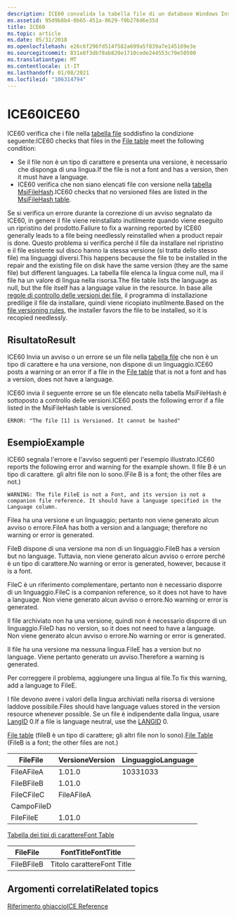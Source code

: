 ```yaml
---
description: ICE60 convalida la tabella file di un database Windows Installer.
ms.assetid: 95d9b8b4-0b65-451a-8629-f0b276d6e35d
title: ICE60
ms.topic: article
ms.date: 05/31/2018
ms.openlocfilehash: e26c6f296fd514f582a699a5f839a7e145169e3e
ms.sourcegitcommit: 831e8f3db78ab820e1710cede244553c70e50500
ms.translationtype: MT
ms.contentlocale: it-IT
ms.lasthandoff: 01/08/2021
ms.locfileid: "106314794"
---
```

# <a name="ice60"></a><span data-ttu-id="ee276-103">ICE60</span><span class="sxs-lookup"><span data-stu-id="ee276-103">ICE60</span></span>

<span data-ttu-id="ee276-104">ICE60 verifica che i file nella [tabella file](file-table.md) soddisfino la condizione seguente:</span><span class="sxs-lookup"><span data-stu-id="ee276-104">ICE60 checks that files in the [File table](file-table.md) meet the following condition:</span></span>

-   <span data-ttu-id="ee276-105">Se il file non è un tipo di carattere e presenta una versione, è necessario che disponga di una lingua.</span><span class="sxs-lookup"><span data-stu-id="ee276-105">If the file is not a font and has a version, then it must have a language.</span></span>
-   <span data-ttu-id="ee276-106">ICE60 verifica che non siano elencati file con versione nella [tabella MsiFileHash](msifilehash-table.md).</span><span class="sxs-lookup"><span data-stu-id="ee276-106">ICE60 checks that no versioned files are listed in the [MsiFileHash table](msifilehash-table.md).</span></span>

<span data-ttu-id="ee276-107">Se si verifica un errore durante la correzione di un avviso segnalato da ICE60, in genere il file viene reinstallato inutilmente quando viene eseguito un ripristino del prodotto.</span><span class="sxs-lookup"><span data-stu-id="ee276-107">Failure to fix a warning reported by ICE60 generally leads to a file being needlessly reinstalled when a product repair is done.</span></span> <span data-ttu-id="ee276-108">Questo problema si verifica perché il file da installare nel ripristino e il file esistente sul disco hanno la stessa versione (si tratta dello stesso file) ma linguaggi diversi.</span><span class="sxs-lookup"><span data-stu-id="ee276-108">This happens because the file to be installed in the repair and the existing file on disk have the same version (they are the same file) but different languages.</span></span> <span data-ttu-id="ee276-109">La tabella file elenca la lingua come null, ma il file ha un valore di lingua nella risorsa.</span><span class="sxs-lookup"><span data-stu-id="ee276-109">The file table lists the language as null, but the file itself has a language value in the resource.</span></span> <span data-ttu-id="ee276-110">In base alle [regole di controllo delle versioni dei file](file-versioning-rules.md), il programma di installazione predilige il file da installare, quindi viene ricopiato inutilmente.</span><span class="sxs-lookup"><span data-stu-id="ee276-110">Based on the [file versioning rules](file-versioning-rules.md), the installer favors the file to be installed, so it is recopied needlessly.</span></span>

## <a name="result"></a><span data-ttu-id="ee276-111">Risultato</span><span class="sxs-lookup"><span data-stu-id="ee276-111">Result</span></span>

<span data-ttu-id="ee276-112">ICE60 Invia un avviso o un errore se un file nella [tabella file](file-table.md) che non è un tipo di carattere e ha una versione, non dispone di un linguaggio.</span><span class="sxs-lookup"><span data-stu-id="ee276-112">ICE60 posts a warning or an error if a file in the [File table](file-table.md) that is not a font and has a version, does not have a language.</span></span>

<span data-ttu-id="ee276-113">ICE60 invia il seguente errore se un file elencato nella tabella MsiFileHash è sottoposto a controllo delle versioni.</span><span class="sxs-lookup"><span data-stu-id="ee276-113">ICE60 posts the following error if a file listed in the MsiFileHash table is versioned.</span></span>

``` syntax
ERROR: "The file [1] is Versioned. It cannot be hashed"
```

## <a name="example"></a><span data-ttu-id="ee276-114">Esempio</span><span class="sxs-lookup"><span data-stu-id="ee276-114">Example</span></span>

<span data-ttu-id="ee276-115">ICE60 segnala l'errore e l'avviso seguenti per l'esempio illustrato.</span><span class="sxs-lookup"><span data-stu-id="ee276-115">ICE60 reports the following error and warning for the example shown.</span></span> <span data-ttu-id="ee276-116">Il file B è un tipo di carattere. gli altri file non lo sono.</span><span class="sxs-lookup"><span data-stu-id="ee276-116">(File B is a font; the other files are not.)</span></span>

``` syntax
WARNING: The file FileE is not a Font, and its version is not a companion file reference. It should have a language specified in the Language column.
```

<span data-ttu-id="ee276-117">Filea ha una versione e un linguaggio; pertanto non viene generato alcun avviso o errore.</span><span class="sxs-lookup"><span data-stu-id="ee276-117">FileA has both a version and a language; therefore no warning or error is generated.</span></span>

<span data-ttu-id="ee276-118">FileB dispone di una versione ma non di un linguaggio.</span><span class="sxs-lookup"><span data-stu-id="ee276-118">FileB has a version but no language.</span></span> <span data-ttu-id="ee276-119">Tuttavia, non viene generato alcun avviso o errore perché è un tipo di carattere.</span><span class="sxs-lookup"><span data-stu-id="ee276-119">No warning or error is generated, however, because it is a font.</span></span>

<span data-ttu-id="ee276-120">FileC è un riferimento complementare, pertanto non è necessario disporre di un linguaggio.</span><span class="sxs-lookup"><span data-stu-id="ee276-120">FileC is a companion reference, so it does not have to have a language.</span></span> <span data-ttu-id="ee276-121">Non viene generato alcun avviso o errore.</span><span class="sxs-lookup"><span data-stu-id="ee276-121">No warning or error is generated.</span></span>

<span data-ttu-id="ee276-122">Il file archiviato non ha una versione, quindi non è necessario disporre di un linguaggio.</span><span class="sxs-lookup"><span data-stu-id="ee276-122">FileD has no version, so it does not need to have a language.</span></span> <span data-ttu-id="ee276-123">Non viene generato alcun avviso o errore.</span><span class="sxs-lookup"><span data-stu-id="ee276-123">No warning or error is generated.</span></span>

<span data-ttu-id="ee276-124">Il file ha una versione ma nessuna lingua.</span><span class="sxs-lookup"><span data-stu-id="ee276-124">FileE has a version but no language.</span></span> <span data-ttu-id="ee276-125">Viene pertanto generato un avviso.</span><span class="sxs-lookup"><span data-stu-id="ee276-125">Therefore a warning is generated.</span></span>

<span data-ttu-id="ee276-126">Per correggere il problema, aggiungere una lingua al file.</span><span class="sxs-lookup"><span data-stu-id="ee276-126">To fix this warning, add a language to FileE.</span></span>

<span data-ttu-id="ee276-127">I file devono avere i valori della lingua archiviati nella risorsa di versione laddove possibile.</span><span class="sxs-lookup"><span data-stu-id="ee276-127">Files should have language values stored in the version resource whenever possible.</span></span> <span data-ttu-id="ee276-128">Se un file è indipendente dalla lingua, usare [LangID](column-data-types.md) 0.</span><span class="sxs-lookup"><span data-stu-id="ee276-128">If a file is language neutral, use the [LANGID](column-data-types.md) 0.</span></span>

<span data-ttu-id="ee276-129">[File table](file-table.md) (fileB è un tipo di carattere; gli altri file non lo sono).</span><span class="sxs-lookup"><span data-stu-id="ee276-129">[File Table](file-table.md) (FileB is a font; the other files are not.)</span></span>



| <span data-ttu-id="ee276-130">File</span><span class="sxs-lookup"><span data-stu-id="ee276-130">File</span></span>  | <span data-ttu-id="ee276-131">Versione</span><span class="sxs-lookup"><span data-stu-id="ee276-131">Version</span></span> | <span data-ttu-id="ee276-132">Linguaggio</span><span class="sxs-lookup"><span data-stu-id="ee276-132">Language</span></span> |
|-------|---------|----------|
| <span data-ttu-id="ee276-133">FileA</span><span class="sxs-lookup"><span data-stu-id="ee276-133">FileA</span></span> | <span data-ttu-id="ee276-134">1.0</span><span class="sxs-lookup"><span data-stu-id="ee276-134">1.0</span></span>     | <span data-ttu-id="ee276-135">1033</span><span class="sxs-lookup"><span data-stu-id="ee276-135">1033</span></span>     |
| <span data-ttu-id="ee276-136">FileB</span><span class="sxs-lookup"><span data-stu-id="ee276-136">FileB</span></span> | <span data-ttu-id="ee276-137">1.0</span><span class="sxs-lookup"><span data-stu-id="ee276-137">1.0</span></span>     |          |
| <span data-ttu-id="ee276-138">FileC</span><span class="sxs-lookup"><span data-stu-id="ee276-138">FileC</span></span> | <span data-ttu-id="ee276-139">FileA</span><span class="sxs-lookup"><span data-stu-id="ee276-139">FileA</span></span>   |          |
| <span data-ttu-id="ee276-140">Campo</span><span class="sxs-lookup"><span data-stu-id="ee276-140">FileD</span></span> |         |          |
| <span data-ttu-id="ee276-141">File</span><span class="sxs-lookup"><span data-stu-id="ee276-141">FileE</span></span> | <span data-ttu-id="ee276-142">1.0</span><span class="sxs-lookup"><span data-stu-id="ee276-142">1.0</span></span>     |          |



 

[<span data-ttu-id="ee276-143">Tabella dei tipi di carattere</span><span class="sxs-lookup"><span data-stu-id="ee276-143">Font Table</span></span>](font-table.md)



| <span data-ttu-id="ee276-144">File</span><span class="sxs-lookup"><span data-stu-id="ee276-144">File</span></span>  | <span data-ttu-id="ee276-145">FontTitle</span><span class="sxs-lookup"><span data-stu-id="ee276-145">FontTitle</span></span>  |
|-------|------------|
| <span data-ttu-id="ee276-146">FileB</span><span class="sxs-lookup"><span data-stu-id="ee276-146">FileB</span></span> | <span data-ttu-id="ee276-147">Titolo carattere</span><span class="sxs-lookup"><span data-stu-id="ee276-147">Font Title</span></span> |



 

## <a name="related-topics"></a><span data-ttu-id="ee276-148">Argomenti correlati</span><span class="sxs-lookup"><span data-stu-id="ee276-148">Related topics</span></span>

<dl> <dt>

[<span data-ttu-id="ee276-149">Riferimento ghiaccio</span><span class="sxs-lookup"><span data-stu-id="ee276-149">ICE Reference</span></span>](ice-reference.md)
</dt> </dl>

 

 



